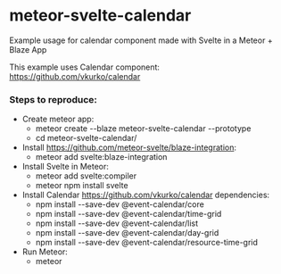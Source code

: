 # meteor-svelte-calendar
Example usage for calendar component made with Svelte in a Meteor + Blaze App

This example uses Calendar component: https://github.com/vkurko/calendar

### Steps to reproduce:
- Create meteor app:
  - meteor create --blaze meteor-svelte-calendar --prototype
  - cd meteor-svelte-calendar/
- Install https://github.com/meteor-svelte/blaze-integration: 
  - meteor add svelte:blaze-integration
- Install Svelte in Meteor:
  - meteor add svelte:compiler
  - meteor npm install svelte
- Install Calendar https://github.com/vkurko/calendar dependencies:
  - npm install --save-dev @event-calendar/core
  - npm install --save-dev @event-calendar/time-grid
  - npm install --save-dev @event-calendar/list
  - npm install --save-dev @event-calendar/day-grid
  - npm install --save-dev @event-calendar/resource-time-grid
- Run Meteor:
  - meteor

